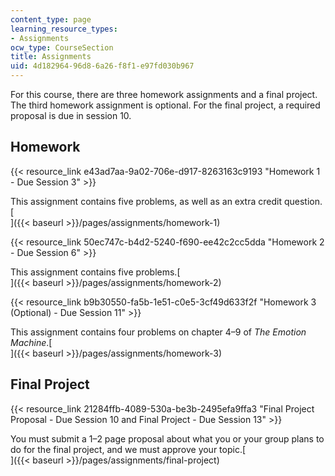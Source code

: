 ```yaml
---
content_type: page
learning_resource_types:
- Assignments
ocw_type: CourseSection
title: Assignments
uid: 4d182964-96d8-6a26-f8f1-e97fd030b967
---
```


For this course, there are three homework assignments and a final project. The third homework assignment is optional. For the final project, a required proposal is due in session 10.

Homework
--------

{{< resource_link e43ad7aa-9a02-706e-d917-8263163c9193 "Homework 1 - Due Session 3" >}}

This assignment contains five problems, as well as an extra credit question.[  
]({{< baseurl >}}/pages/assignments/homework-1)

{{< resource_link 50ec747c-b4d2-5240-f690-ee42c2cc5dda "Homework 2 - Due Session 6" >}}

This assignment contains five problems.[  
]({{< baseurl >}}/pages/assignments/homework-2)

{{< resource_link b9b30550-fa5b-1e51-c0e5-3cf49d633f2f "Homework 3 (Optional) - Due Session 11" >}}

This assignment contains four problems on chapter 4–9 of _The Emotion Machine_.[  
]({{< baseurl >}}/pages/assignments/homework-3)

Final Project
-------------

{{< resource_link 21284ffb-4089-530a-be3b-2495efa9ffa3 "Final Project Proposal - Due Session 10 and Final Project - Due Session 13" >}}

You must submit a 1–2 page proposal about what you or your group plans to do for the final project, and we must approve your topic.[  
]({{< baseurl >}}/pages/assignments/final-project)